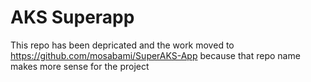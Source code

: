 # AKS Superapp
This repo has been depricated and the work moved to https://github.com/mosabami/SuperAKS-App because that repo name makes more sense for the project
